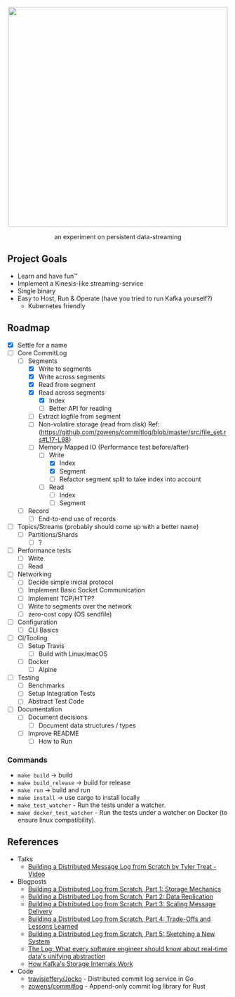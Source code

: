 <p align="center">
  <img src="https://github.com/marceloboeira/voik/blob/master/docs/logos/logo_transparent.png?raw=true" width="500">
  <p align="center">an experiment on persistent data-streaming<p>
</p>

## Project Goals

* Learn and have fun™️
* Implement a Kinesis-like streaming-service
* Single binary
* Easy to Host, Run & Operate (have you tried to run Kafka yourself?)
  * Kubernetes friendly

## Roadmap

* [x] Settle for a name
* [ ] Core CommitLog
  * [ ] Segments
    * [x] Write to segments
    * [x] Write across segments
    * [x] Read from segment
    * [x] Read across segments
      * [x] Index
      * [ ] Better API for reading
    * [ ] Extract logfile from segment
    * [ ] Non-volatire storage (read from disk) Ref: (https://github.com/zowens/commitlog/blob/master/src/file_set.rs#L17-L98)
    * [ ] Memory Mapped IO (Performance test before/after)
      * [ ] Write
        * [x] Index
        * [x] Segment
        * [ ] Refactor segment split to take index into account
      * [ ] Read
        * [ ] Index
        * [ ] Segment
  * [ ] Record
    * [ ] End-to-end use of records
* [ ] Topics/Streams (probably should come up with a better name)
  * [ ] Partitions/Shards
    * [ ] ?
* [ ] Performance tests
  * [ ] Write
  * [ ] Read
* [ ] Networking
  * [ ] Decide simple inicial protocol
  * [ ] Implement Basic Socket Communication
  * [ ] Implement TCP/HTTP?
  * [ ] Write to segments over the network
  * [ ] zero-cost copy (OS sendfile)
* [ ] Configuration
  * [ ] CLI Basics
* [ ] CI/Tooling
  * [ ] Setup Travis
    * [ ] Build with Linux/macOS
  * [ ] Docker
    * [ ] Alpine
* [ ] Testing
  * [ ] Benchmarks
  * [ ] Setup Integration Tests
  * [ ] Abstract Test Code
* [ ] Documentation
  * [ ] Document decisions
    * [ ] Document data structures / types
  * [ ] Improve README
    * [ ] How to Run

### Commands

* `make build` -> build
* `make build_release` -> build for release
* `make run` -> build and run
* `make install` -> use cargo to install locally
* `make test_watcher` - Run the tests under a watcher.
* `make docker_test_watcher` - Run the tests under a watcher on Docker (to ensure linux compatibility).

## References

* Talks
  *  [Building a Distributed Message Log from Scratch by Tyler Treat - Video](https://www.youtube.com/watch?v=oKbm9XFxB2k)
* Blogposts
  * [Building a Distributed Log from Scratch, Part 1: Storage Mechanics](https://bravenewgeek.com/building-a-distributed-log-from-scratch-part-1-storage-mechanics/)
  * [Building a Distributed Log from Scratch, Part 2: Data Replication](https://bravenewgeek.com/building-a-distributed-log-from-scratch-part-2-data-replication)
  * [Building a Distributed Log from Scratch, Part 3: Scaling Message Delivery](https://bravenewgeek.com/building-a-distributed-log-from-scratch-part-3-scaling-message-delivery/)
  * [Building a Distributed Log from Scratch, Part 4: Trade-Offs and Lessons Learned](https://bravenewgeek.com/building-a-distributed-log-from-scratch-part-4-trade-offs-and-lessons-learned/)
  * [Building a Distributed Log from Scratch, Part 5: Sketching a New System](https://bravenewgeek.com/building-a-distributed-log-from-scratch-part-5-sketching-a-new-system/)
  * [The Log: What every software engineer should know about real-time data's unifying abstraction](https://engineering.linkedin.com/distributed-systems/log-what-every-software-engineer-should-know-about-real-time-datas-unifying)
  * [How Kafka's Storage Internals Work](https://thehoard.blog/how-kafkas-storage-internals-work-3a29b02e026)
* Code
  * [travisjeffery/Jocko](https://github.com/travisjeffery/jocko) - Distributed commit log service in Go
  * [zowens/commitlog](http://github.com/zowens/commitlog) - Append-only commit log library for Rust
